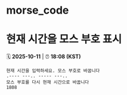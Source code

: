 # morse_code
# 현재 시간을 모스 부호 표시
<!-- MORSE_TIME_START -->
🗓️ **2025-10-11** | ⏰ **18:08 (KST)**

```
현재 시간을 입력하세요. 모스 부호로 바꿉니다
.---- ---.. ----- ---..
모스 부호를 다시 현재 시간으로 바꿉니다
1808
```
<!-- MORSE_TIME_END -->
